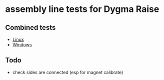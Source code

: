 # assembly line tests for Dygma Raise

## Combined tests

* [Linux](https://dygma-chrysalis.s3.eu-west-3.amazonaws.com/assembly_tests/dist/combined_tests)
* [Windows](https://dygma-chrysalis.s3.eu-west-3.amazonaws.com/assembly_tests/dist/cobined_tests.exe)

## Todo

* check sides are connected (esp for magnet calibrate)
